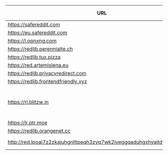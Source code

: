 |URL|Network|Version|Location|Behind Cloudflare?|Comment|
|-|-|-|-|-|-|
|https://safereddit.com|WWW|v0.36.0|🇺🇸 US||SFW only|
|https://eu.safereddit.com|WWW|v0.36.0|🇩🇪 DE||SFW only|
|https://l.opnxng.com|WWW|v0.36.0|🇸🇬 SG|||
|https://redlib.perennialte.ch|WWW|v0.36.0|🇦🇺 AU|✅||
|https://redlib.tux.pizza|WWW|v0.36.0|🇺🇸 US|||
|https://red.artemislena.eu|WWW|v0.36.0|🇩🇪 DE||Be crime do gay|
|https://redlib.privacyredirect.com|WWW|v0.36.0|🇫🇮 FI|||
|https://redlib.frontendfriendly.xyz|WWW|v0.36.0|🇽🇽 XX|||
|https://rl.blitzw.in|WWW|v0.36.0|🇩🇪 DE||hosted by a Neurospicy-flavored TFA Blitzwing fanatic at blitzw.in|
|https://lr.ptr.moe|WWW|v0.36.0|🇩🇪 DE|✅||
|https://redlib.orangenet.cc|WWW|v0.36.0|🇸🇮 SI||orangelib|
|http://red.lpoaj7z2zkajuhgnlltpeqh3zyq7wk2iyeggqaduhgxhyajtdt2j7wad.onion|Tor|v0.35.1|🇩🇪 DE||Onion of red.artemislena.eu|
